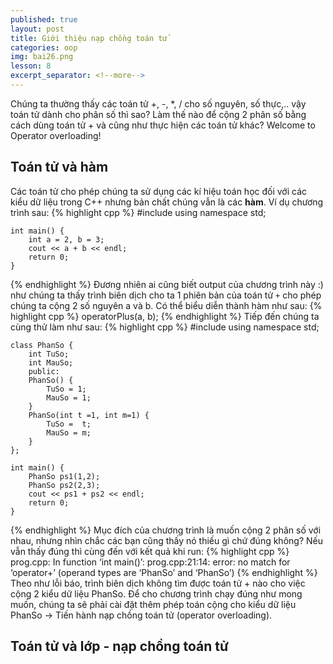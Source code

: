 ```yaml
---
published: true
layout: post
title: Giới thiệu nạp chồng toán tử
categories: oop
img: bai26.png
lesson: 8
excerpt_separator: <!--more-->
---
```

Chúng ta thường thấy các toán tử +, -, *, / cho số nguyên, số thực,.. vậy toán tử dành cho phân số thì sao? Làm thế nào để cộng 2 phân số bằng cách dùng toán tử + và cũng như thực hiện các toán tử khác? Welcome to Operator overloading! <!--more-->
## Toán tử và hàm
Các toán tử cho phép chúng ta sử dụng các kí hiệu toán học đối với các kiểu dữ liệu trong C++ nhưng bản chất chúng vẫn là các **hàm**. Ví dụ chương trình sau:
{% highlight cpp %}
    #include <iostream>
    using namespace std;
     
    int main() {
    	int a = 2, b = 3;
    	cout << a + b << endl;
    	return 0;
    }
{% endhighlight %}
Đương nhiên ai cũng biết output của chương trình này :) như chúng ta thấy trình biên dịch cho ta 1 phiên bản của toán tử ``+`` cho phép chúng ta cộng 2 số nguyên a và b. Có thể biểu diễn thành hàm như sau:
{% highlight cpp %}
	operatorPlus(a, b);
{% endhighlight %}
Tiếp đến chúng ta cùng thử làm như sau:
{% highlight cpp %}
    #include <iostream>
    using namespace std;
     
    class PhanSo {
    	int TuSo;
    	int MauSo;
    	public:
    	PhanSo() {
    		TuSo = 1;
    		MauSo = 1;
    	}
    	PhanSo(int t =1, int m=1) {
    		TuSo =  t;
    		MauSo = m;
    	}
    };
     
    int main() {
    	PhanSo ps1(1,2);
    	PhanSo ps2(2,3);
    	cout << ps1 + ps2 << endl;
    	return 0;
    }
{% endhighlight %}
Mục đích của chương trình là muốn cộng 2 phân số với nhau, nhưng nhìn chắc các bạn cũng thấy nó thiếu gì chứ đúng không? Nếu vẫn thấy đúng thì cùng đến với kết quả khi run:
{% highlight cpp %}
prog.cpp: In function ‘int main()’:
prog.cpp:21:14: error: no match for ‘operator+’ (operand types are ‘PhanSo’ and ‘PhanSo’)
{% endhighlight %}
Theo như lỗi báo, trình biên dịch không tìm được toán tử + nào cho việc cộng 2 kiểu dữ liệu PhanSo. Để cho chương trình chạy đúng như mong muốn, chúng ta sẽ phải cài đặt thêm phép toán cộng cho kiểu dữ liệu PhanSo -> Tiến hành nạp chồng toán tử (operator overloading).
## Toán tử và lớp - nạp chồng toán tử
  